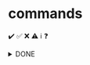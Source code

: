 # commands

✔️ ✅ ❌ ⚠️ ℹ️ ❓ 

<details>
  <summary> DONE </summary>

| Project                                       | Wallet              | Notes     |      |
| :--------                                     | :--------           | :-------- | :--- |
|                                               |                     |       

</details>

